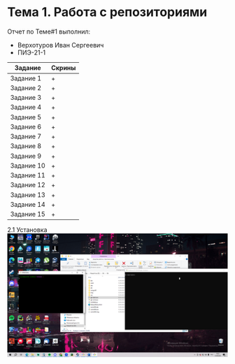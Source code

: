 # Тема 1. Работа с репозиториями
Отчет по Теме#1 выполнил:
- Верхотуров Иван Сергеевич
- ПИЭ-21-1
  
| Задание | Скрины |
| ------ | ------ |
| Задание 1 | + | 
| Задание 2 | + |
| Задание 3 | + | 
| Задание 4 | + | 
| Задание 5 | + |
| Задание 6 | + |
| Задание 7 | + |
| Задание 8 | + |
| Задание 9 | + |
| Задание 10 | + |
| Задание 11 | + |
| Задание 12 | + |
| Задание 13 | + |
| Задание 14 | + |
| Задание 15 | + |

2.1 Установка
![Установка](https://github.com/d1VaN47/Software_Engineering/blob/%D0%A2%D0%B5%D0%BC%D0%B0_1/pic./1.png)
